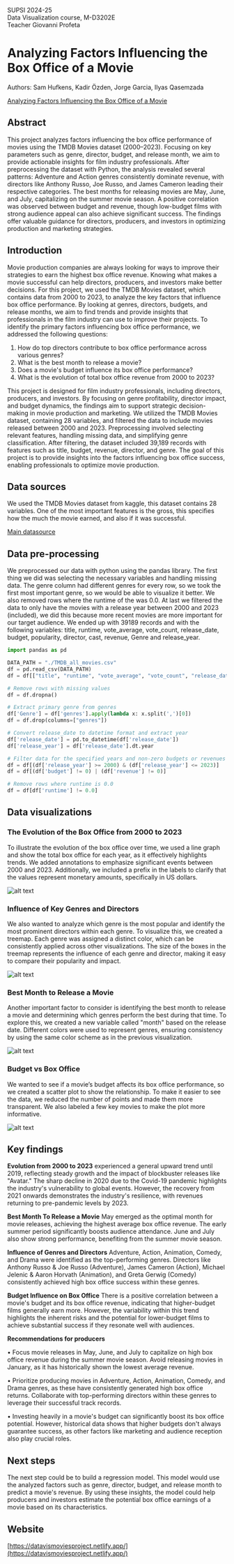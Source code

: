 SUPSI 2024-25  
Data Visualization course, M-D3202E  
Teacher Giovanni Profeta


# Analyzing Factors Influencing the Box Office of a Movie
Authors: Sam Hufkens, Kadir Özden, Jorge Garcia, Ilyas Qasemzada

[Analyzing Factors Influencing
the Box Office of a Movie](https://github.com/SamHufkens/data_vis_project_website)


## Abstract
This project analyzes factors influencing the box office performance of movies using the TMDB Movies dataset (2000–2023). Focusing on key parameters such as genre, director, budget, and release month, we aim to provide actionable insights for film industry professionals. After preprocessing the dataset with Python, the analysis revealed several patterns: Adventure and Action genres consistently dominate revenue, with directors like Anthony Russo, Joe Russo, and James Cameron leading their respective categories. The best months for releasing movies are May, June, and July, capitalizing on the summer movie season. A positive correlation was observed between budget and revenue, though low-budget films with strong audience appeal can also achieve significant success. The findings offer valuable guidance for directors, producers, and investors in optimizing production and marketing strategies.


## Introduction
Movie production companies are always looking for ways to improve their strategies to earn the highest box office revenue. Knowing what makes a movie successful can help directors, producers, and investors make better decisions. For this project, we used the TMDB Movies dataset, which contains data from 2000 to 2023, to analyze the key factors that influence box office performance. By looking at genres, directors, budgets, and release months, we aim to find trends and provide insights that professionals in the film industry can use to improve their projects.
To identify the primary factors influencing box office performance, we addressed the following questions:
1.	How do top directors contribute to box office performance across various genres?
2.	What is the best month to release a movie?
3.	Does a movie's budget influence its box office performance?
4.	What is the evolution of total box office revenue from 2000 to 2023?

This project is designed for film industry professionals, including directors, producers, and investors. By focusing on genre profitability, director impact, and budget dynamics, the findings aim to support strategic decision-making in movie production and marketing.
We utilized the TMDB Movies dataset, containing 28 variables, and filtered the data to include movies released between 2000 and 2023. Preprocessing involved selecting relevant features, handling missing data, and simplifying genre classification. After filtering, the dataset included 39,189 records with features such as title, budget, revenue, director, and genre.
The goal of this project is to provide insights into the factors influencing box office success, enabling professionals to optimize movie production.



## Data sources
We used the TMDB Movies dataset from kaggle, this dataset contains 28 variables. One of the most important features is the gross, this specifies how the much the movie earned, and also if it was successful.

[Main datasource](https://www.kaggle.com/datasets/alanvourch/tmdb-movies-daily-updates)

## Data pre-processing
We preprocessed our data with python using the pandas library. The first thing we did was selecting the necessary variables and handling missing data. The genre column had different genres for every row, so we took the first most important genre, so we would be able to visualize it better. We also removed rows where the runtime of the was 0.0. At last we filtered the data to only have the movies with a release year between 2000 and 2023 (included), we did this because more recent movies are more important for our target audience. We ended up with 39189 records and with the following variables: title, runtime, vote_average, vote_count, release_date, budget, popularity, director, cast, revenue, Genre and release_year.


```Python
import pandas as pd

DATA_PATH = "./TMDB_all_movies.csv"
df = pd.read_csv(DATA_PATH)
df = df[["title", "runtime", "vote_average", "vote_count", "release_date", "budget", "popularity", "genres", "director", "cast", "revenue"]]

# Remove rows with missing values
df = df.dropna()

# Extract primary genre from genres
df['Genre'] = df['genres'].apply(lambda x: x.split(',')[0])
df = df.drop(columns=["genres"])

# Convert release_date to datetime format and extract year
df['release_date'] = pd.to_datetime(df['release_date'])
df['release_year'] = df['release_date'].dt.year

# Filter data for the specified years and non-zero budgets or revenues
df = df[(df['release_year'] >= 2000) & (df['release_year'] <= 2023)]
df = df[(df['budget'] != 0) | (df['revenue'] != 0)]

# Remove rows where runtime is 0.0
df = df[df['runtime'] != 0.0]
```

## Data visualizations

### The Evolution of the Box Office from 2000 to 2023 
To illustrate the evolution of the box office over time, we used a line graph and show the total box office for each year, as it effectively highlights trends. We added annotations to emphasize significant events between 2000 and 2023. Additionally, we included a prefix in the labels to clarify that the values represent monetary amounts, specifically in US dollars.

![alt text](public/assets/evolution.png)

### Influence of Key Genres and Directors
We also wanted to analyze which genre is the most popular and identify the most prominent directors within each genre. To visualize this, we created a treemap. Each genre was assigned a distinct color, which can be consistently applied across other visualizations. The size of the boxes in the treemap represents the influence of each genre and director, making it easy to compare their popularity and impact.

![alt text](public/assets/genres_and_directors.png)

### Best Month to Release a Movie
Another important factor to consider is identifying the best month to release a movie and determining which genres perform the best during that time. To explore this, we created a new variable called "month" based on the release date. Different colors were used to represent genres, ensuring consistency by using the same color scheme as in the previous visualization.

![alt text](public/assets/best_month.png)

### Budget vs Box Office

We wanted to see if a movie’s budget affects its box office performance, so we created a scatter plot to show the relationship. To make it easier to see the data, we reduced the number of points and made them more transparent. We also labeled a few key movies to make the plot more informative.

![alt text](public/assets/budget_vs_gross.png)

## Key findings
**Evolution from 2000 to 2023**
experienced a general upward trend until 2019, reflecting steady growth and the impact of blockbuster releases like "Avatar." The sharp decline in 2020 due to the Covid-19 pandemic highlights the industry's vulnerability to global events. However, the recovery from 2021 onwards demonstrates the industry's resilience, with revenues returning to pre-pandemic levels by 2023.

**Best Month To Release a Movie**
May emerged as the optimal month for movie releases, achieving the highest average box office revenue. The early summer period significantly boosts audience attendance. June and July also show strong performance, benefiting from the summer movie season.

**Influence of Genres and Directors**
Adventure, Action, Animation, Comedy, and Drama were identified as the top-performing genres. Directors like Anthony Russo & Joe Russo (Adventure), James Cameron (Action), Michael Jelenic & Aaron Horvath (Animation), and Greta Gerwig (Comedy) consistently achieved high box office success within these genres.

**Budget Influence on Box Office**
There is a positive correlation between a movie's budget and its box office revenue, indicating that higher-budget films generally earn more. However, the variability within this trend highlights the inherent risks and the potential for lower-budget films to achieve substantial success if they resonate well with audiences.

**Recommendations for producers**

•	Focus movie releases in May, June, and July to capitalize on high box office revenue during the summer movie season. Avoid releasing movies in January, as it has historically shown the lowest average revenue. 

•	Prioritize producing movies in Adventure, Action, Animation, Comedy, and Drama genres, as these have consistently generated high box office returns. Collaborate with top-performing directors within these genres to leverage their successful track records.

•	Investing heavily in a movie's budget can significantly boost its box office potential. However, historical data shows that higher budgets don't always guarantee success, as other factors like marketing and audience reception also play crucial roles. 


## Next steps
The next step could be to build a regression model. This model would use the analyzed factors such as genre, director, budget, and release month to predict a movie's revenue. By using these insights, the model could help producers and investors estimate the potential box office earnings of a movie based on its characteristics.

## Website
[https://datavismoviesproject.netlify.app/](https://datavismoviesproject.netlify.app/)